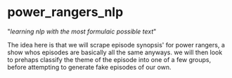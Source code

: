 # power_rangers_nlp
"*learning nlp with the most formulaic possible text*"

The idea here is that we will scrape episode synopsis' for power rangers, a show whos episodes are basically all the same anyways. we will then look to prehaps classify the theme of the episode into one of a few groups, before attempting to generate fake episodes of our own.

